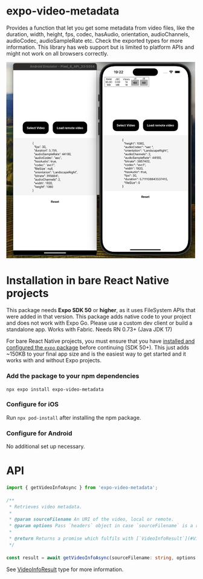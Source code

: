 # expo-video-metadata

Provides a function that let you get some metadata from video files, like the duration, width, height, fps, codec, hasAudio, orientation, audioChannels, audioCodec, audioSampleRate etc. Check the exported types for more information. This library has web support but is limited to platform APIs and might not work on all browsers correctly.

<img src="https://raw.githubusercontent.com/hirbod/expo-video-metadata/assets/preview.png" width="500" />

# Installation in bare React Native projects

This package needs **Expo SDK 50** or **higher**, as it uses FileSystem APIs that were added in that version. This package adds native code to your project and does not work with Expo Go. Please use a custom dev client or build a standalone app. Works with Fabric. Needs RN 0.73+ (Java JDK 17)

For bare React Native projects, you must ensure that you have [installed and configured the `expo` package](https://docs.expo.dev/bare/installing-expo-modules/) before continuing (SDK 50+). This just adds ~150KB to your final app size and is the easiest way to get started and it works with and without Expo projects.

### Add the package to your npm dependencies

```
npx expo install expo-video-metadata
```

### Configure for iOS

Run `npx pod-install` after installing the npm package.

### Configure for Android

No additional set up necessary.

# API

```ts
import { getVideoInfoAsync } from 'expo-video-metadata';

/**
 * Retrieves video metadata.
 *
 * @param sourceFilename An URI of the video, local or remote.
 * @param options Pass `headers` object in case `sourceFilename` is a remote URI, e.g { headers: "Authorization": "Bearer some-token" } etc.
 *
 * @return Returns a promise which fulfils with [`VideoInfoResult`](#Videoinforesult).
 */

const result = await getVideoInfoAsync(sourceFilename: string, options: VideoInfoOptions = {}): Promise<VideoInfoResult>
```

See [VideoInfoResult](https://github.com/hirbod/expo-video-metadata/blob/b9239224eed46f455b2fb9f1b29e69ac49da6683/src/ExpoVideoMetadata.types.ts#L1) type for more information.

